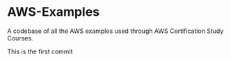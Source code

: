 # AWS-Examples
A codebase of all the AWS examples used through AWS Certification Study Courses. 

This is the first commit
